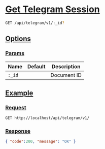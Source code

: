 # [Get Telegram Session]()

```bash
GET /api/telegram/v1/:_id?
```

## [Options]()

### [Params]()

Name | Default | Description
--- | --- | ---
`:_id` |  | Document ID

## [Example]()

### [Request]()

```bash
GET http://localhost/api/telegram/v1/
```

### [Response]()

```json
{ "code":200, "message": "OK" }
```